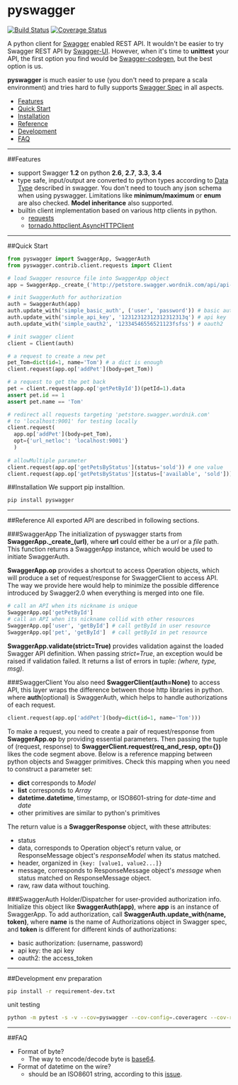 pyswagger
=========

[![Build Status](https://travis-ci.org/AntXlab/pyswagger.svg?branch=master)](https://travis-ci.org/AntXlab/pyswagger)
[![Coverage Status](https://coveralls.io/repos/AntXlab/pyswagger/badge.png?branch=master)](https://coveralls.io/r/AntXlab/pyswagger?branch=master)

A python client for [Swagger](https://helloreverb.com/developers/swagger) enabled REST API. It wouldn't be easier to
try Swagger REST API by [Swagger-UI](https://github.com/wordnik/swagger-ui). However, when it's time to **unittest**
your API, the first option you find would be [Swagger-codegen](https://github.com/wordnik/swagger-codegen), but the best option is us.

**pyswagger** is much easier to use (you don't need to prepare a scala environment) and tries hard to fully supports
[Swagger Spec](https://helloreverb.com/developers/swagger) in all aspects.


- [Features](https://github.com/AntXlab/pyswagger/blob/master/README.md#features)
- [Quick Start](https://github.com/AntXlab/pyswagger/blob/master/README.md#quick-start)
- [Installation](https://github.com/AntXlab/pyswagger/blob/master/README.md#installation)
- [Reference](https://github.com/AntXlab/pyswagger/blob/master/README.md#reference)
- [Development](https://github.com/AntXlab/pyswagger/blob/master/README.md#development)
- [FAQ](https://github.com/AntXlab/pyswagger/blob/master/README.md#faq)

---------

##Features
- support Swagger **1.2** on python **2.6**, **2.7**, **3.3**, **3.4**
- type safe, input/output are converted to python types according to [Data Type](https://github.com/wordnik/swagger-spec/blob/master/versions/1.2.md#43-data-types) described in swagger. You don't need to touch any json schema when using pyswagger. Limitations like **minimum/maximum** or **enum** are also checked. **Model inheritance** also supported.
- builtin client implementation based on various http clients in python.
  - [requests](https://github.com/kennethreitz/requests)
  - [tornado.httpclient.AsyncHTTPClient](http://tornado.readthedocs.org/en/latest/httpclient.html)

---------

##Quick Start
```python
from pyswagger import SwaggerApp, SwaggerAuth
from pyswagger.contrib.client.requests import Client

# load Swagger resource file into SwaggerApp object
app = SwaggerApp._create_('http://petstore.swagger.wordnik.com/api/api-docs')

# init SwaggerAuth for authorization
auth = SwaggerAuth(app)
auth.update_with('simple_basic_auth', ('user', 'password')) # basic auth
auth.update_with('simple_api_key', '12312312312312312313q') # api key
auth.update_with('simple_oauth2', '12334546556521123fsfss') # oauth2

# init swagger client
client = Client(auth)

# a request to create a new pet
pet_Tom=dict(id=1, name='Tom') # a dict is enough
client.request(app.op['addPet'](body=pet_Tom))

# a request to get the pet back
pet = client.request(app.op['getPetById'])(petId=1).data
assert pet.id == 1
assert pet.name == 'Tom'

# redirect all requests targeting 'petstore.swagger.wordnik.com'
# to 'localhost:9001' for testing locally
client.request(
  app.op['addPet'](body=pet_Tom),
  opt={'url_netloc': 'localhost:9001'}
  )
  
# allowMultiple parameter
client.request(app.op['getPetsByStatus'](status='sold')) # one value
client.request(app.op['getPetsByStatus'](status=['available', 'sold'])) # multiple value, wrapped by list.
```
##Installation
We support pip installtion.
```bash
pip install pyswagger
```
---------
##Reference
All exported API are described in following sections.

###SwaggerApp
The initialization of pyswagger starts from **SwaggerApp.\_create_(url)**, where **url** could either be a _url_ or a _file_ path. This function returns a SwaggerApp instance, which would be used to initiate SwaggerAuth.

**SwaggerApp.op** provides a shortcut to access Operation objects, which will produce a set of request/response for SwaggerClient to access API. The way we provide here would help to minimize the possible difference introduced by Swagger2.0 when everything is merged into one file.
```python
# call an API when its nickname is unique
SwaggerApp.op['getPetById']
# call an API when its nickname collid with other resources
SwaggerApp.op['user', 'getById'] # call getById in user resource
SwaggerApp.op['pet', 'getById']  # call getById in pet resource
```
**SwaggerApp.validate(strict=True)** provides validation against the loaded Swagger API definition. When passing _strict=True_, an exception would be raised if validation failed. It returns a list of errors in tuple: _(where, type, msg)_.

###SwaggerClient
You also need **SwaggerClient(auth=None)** to access API, this layer wraps the difference between those http libraries in python. where **auth**(optional) is SwaggerAuth, which helps to handle authorizations of each request.

```python
client.request(app.op['addPet'](body=dict(id=1, name='Tom')))
```
To make a request, you need to create a pair of request/response from **SwaggerApp.op** by providing essential parameters. Then passing the tuple of (request, response) to **SwaggerClient.request(req_and_resp, opt={})** likes the code segment above. Below is a reference mapping between python objects and Swagger primitives. Check this mapping when you need to construct a parameter set:
- **dict** corresponds to _Model_
- **list** corresponds to _Array_
- **datetime.datetime**, timestamp, or ISO8601-string for _date-time_ and _date_
- other primitives are similar to python's primitives

The return value is a **SwaggerResponse** object, with these attributes:
- status
- data, corresponds to Operation object's return value, or ResponseMessage object's _responseModel_ when its status matched.
- header, organized in ```{key: [value1, value2...]}```
- message, corresponds to ResponseMessage object's _message_ when status matched on ResponseMessage object.
- raw, raw data without touching.

###SwaggerAuth
Holder/Dispatcher for user-provided authorization info. Initialize this object like **SwaggerAuth(app)**, where **app** is an instance of SwaggerApp. To add authorization, call **SwaggerAuth.update\_with(name, token)**, where **name** is the name of Authorizations object in Swagger spec, and **token** is different for different kinds of authorizations:
- basic authorization: (username, password)
- api key: the api key
- oauth2: the access\_token

---------

##Development
env preparation
```bash
pip install -r requirement-dev.txt
```

unit testing
```bash
python -m pytest -s -v --cov=pyswagger --cov-config=.coveragerc --cov-report=html pyswagger/tests
```

---------

##FAQ
- Format of byte?
  - The way to encode/decode byte is [base64](https://github.com/wordnik/swagger-spec/issues/50).
- Format of datetime on the wire?
  - should be an ISO8601 string, according to this [issue](https://github.com/wordnik/swagger-spec/issues/95).

